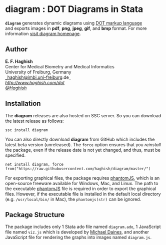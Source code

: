 # diagram : DOT Diagrams in Stata

__`diagram`__ generates dynamic diagrams using 
[DOT markup language](http://en.wikipedia.org/wiki/Dot)  
and exports images in __pdf__, __png__, __jpeg__, __gif__, and __bmp__ format. For 
more information [visit diagram homepage](http://www.haghish.com/dot).

        
Author
------
  **E. F. Haghish**  
  Center for Medical Biometry and Medical Informatics    
  University of Freiburg, Germany        
  _haghish@imbi.uni-freiburg.de_       
  _http://www.haghish.com/dot_      
  _[@Haghish](https://twitter.com/Haghish)_      
  
Installation
------------

The __diagram__ releases are also hosted on SSC server. So you can download the latest release as follows:

    ssc install diagram
    
You can also directly download __diagram__ from GitHub which includes the latest beta version (unreleased). The `force` 
option ensures that you _reinstall_ the package, even if the release date is not yet changed, and thus, must be specified. 
  
    net install diagram, force  from("https://raw.githubusercontent.com/haghish/diagram/master/")
    
For exporting graphical files, the package requires [phantomJS](http://phantomjs.org/download.html), 
which is an open-source freeware available for Windows, Mac, and Linux. The 
path to the executable [phantomJS](http://phantomjs.org/download.html) file is required in order to export the graphical files. However, if the executable file is installed in the default local 
directory (e.g. `/usr/local/bin/` in Mac), the `phantomjs(str)` can be ignored. 


Package Structure
-----------------

The package includes only 1 Stata ado file named `diagram.ado`, 1 JavaScript file named
`viz.js` which is developed by [Michael Daines](https://www.github.com/mdaines), and another 
JavaScript file for rendering the graphs into images named `diagram.js`. 

